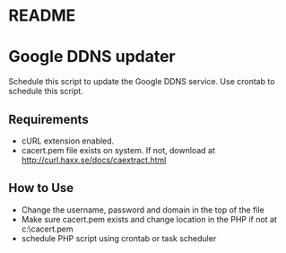 # README #

# Google DDNS updater #

Schedule this script to update the Google DDNS service.  Use crontab to schedule this script.

## Requirements ##

* cURL extension enabled. 
* cacert.pem file exists on system.  If not, download at http://curl.haxx.se/docs/caextract.html

## How to Use ##

* Change the username, password and domain in the top of the file
* Make sure cacert.pem exists and change location in the PHP if not at c:\cacert.pem
* schedule PHP script using crontab or task scheduler